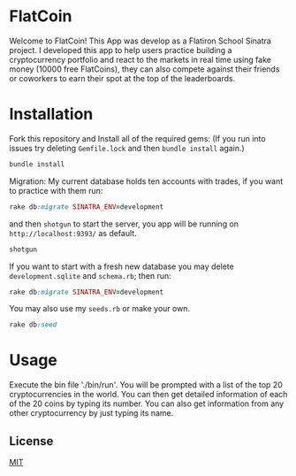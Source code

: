 # FlatCoin
Welcome to FlatCoin! This App was develop as a Flatiron School Sinatra project. I developed this app to help users practice building a cryptocurrency portfolio and react to the markets in real time using fake money (10000 free FlatCoins), they can also compete against their friends or coworkers to earn their spot at the top of the leaderboards.

# Installation
Fork this repository and Install all of the required gems: (If you run into issues try deleting `Gemfile.lock` and then `bundle install` again.)
```ruby
bundle install
```
Migration:
My current database holds ten accounts with trades, if you want to practice with them run:
```ruby
rake db:migrate SINATRA_ENV=development
``` 
and then `shotgun` to start the server, you app will be running on `http://localhost:9393/` as default. 
```ruby
shotgun
```
If you want to start with a fresh new database you may delete `development.sqlite` and `schema.rb`; then run:
```ruby
rake db:migrate SINATRA_ENV=development
```
You may also use my `seeds.rb` or make your own.
```ruby
rake db:seed
```


# Usage
Execute the bin file './bin/run'. 
You will be prompted with a list of the top 20 cryptocurrencies in the world. You can then get detailed information of each of the 20 coins by typing its number.
You can also get information from any other cryptocurrency by just typing its name. 

## License
[MIT](https://github.com/drivera53/flatcoin/blob/main/LICENSE)